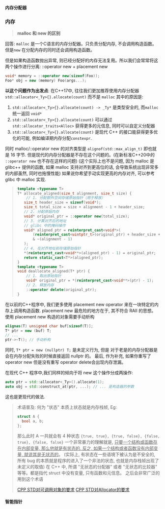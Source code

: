 #### 内存分配器
### 内存
> **malloc 和 new 的区别**

回答: `malloc` 是一个C语言的内存分配器。只负责分配内存, 不会调用构造函数。但是`new` 在分配内存的同时还会调用构造函数。

但是如果构造函数抛出异常, 则已经分配好的内存无法复用。所以我们会常常将这两个操作进行分离: ::operator new + placement new
```C++
void* memory = ::operator new(sizeof(Foo));
Foo* obj = new (memory) Foo(args...);
```

**以这个问题作为出发点**:
在C++17中, 往往我们更加推荐使用内存分配器 `std::allocator<_Ty>{}.allocate(count)` 而不是 `malloc`
其中的原因是:
1. `std::allocator<_Ty>{}.allocate(count) -> _Ty*` 是类型安全的, 而`malloc` 统一返回 `void*`
2. `std::allocator<_Ty>{}.allocate(count)` 可以通过 `std::allocator_traits<Alloc>` 获得更多的元信息, 同时可以自定义分配器
3. `std::allocator<_Ty>{}.allocate(count)` 是现代 C++ 的接口能获得更多优化的可能, 例如编译期内存分配`constexpr`. 

同时 malloc/::operator new 的对齐类型是 `alignof(std::max_align_t)` 即也就是 16 字节. 但是现代的内存分配器是不存在这个问题的。(在新标准C++20中的 `::operator new` 也不存在这样的问题)
(这个实际上也不是问题, 因为 malloc 是 glibc++ 提供的函数, 如果 malloc 支持对齐到更高位的话, 会导致系统出现非常多的内部虽然, 同时也拖慢性能)
如果说你希望手动实现更高的内存对齐, 可以参考 glibc 中 malloc 实现.
> ```C++
> template <typename T>
> T* allocate_aligned(size_t alignment, size_t size) {
>     // 1. 分配额外空间存储原始指针（用于释放）
>    size_t header_size = sizeof(void*);
>    size_t total_size = size + alignment - 1 + header_size;
>    // 2. 分配原始内存
>    void* original_ptr = ::operator new(total_size);
>    // 3. 计算对齐后的地址
>    // glibc 中的掩码操作
>    void* aligned_ptr = reinterpret_cast<void*>(
>        (reinterpret_cast<uintptr_t>(original_ptr) + header_size + alignment - 1) 
>        & ~(alignment - 1)
>    );
>    // 4. 在对齐地址前存储原始指针
>    *(reinterpret_cast<void**>(aligned_ptr) - 1) = original_ptr;  
>    return static_cast<T*>(aligned_ptr);
> }
> template <typename T>
> void deallocate_aligned(T* ptr) {
>     // 1. 取出原始指针
>     void* original_ptr = *(reinterpret_cast<void**>(ptr) - 1);  
>     // 2. 释放内存
>     ::operator delete(original_ptr);
> }
> ```


在以前的C++程序中, 我们更多使用 placement new operator 来在一块特定的内存上调用构造函数. 
placement new 最危险的地方在于, 其不符合 RAII 的思想。使用 placement new 构造的对象需要手动析构
```C++
alignas(T) unsigned char buf[sizeof(T)];
T* ptr = new (buf) T;
// ...
ptr->~T(); // 手动析构
```
同时, `T* ptr = new (nullptr) T;` 是未定义行为, 但是 对于老是的内存分配器是会在内存分配失败的时候直接返回 nullptr 的。 
最后, 作为补充, 如果你重写了 operator new 但是没有重写 operator delete会出现内存泄漏。


在现代 C++ 程序中,我们同样的倾向于将 new 这个操作分成两操作: 
```Cpp
auto ptr = std::allocator<_Ty>().allocate(1);
auto obj = std::construct_at(ptr, ...); // ... 是构造器的参数
```
这也是更现代的做法.


> 术语普及: 何为 "状态"
> 本质上状态就是内存栈帧, Eg:
> ```Cpp
> struct A {
>   bool a, b;   
> };
> ```
> 那么此时 A 一共就会有 4 种状态 `{true, true}, {true, false}, {false, true}, {false, false}`
> 一个非常暴力的理解就是, <u>只要一个结构或函数存在内部变量, 那么他就是有状态的. 反之, 如果一个结构或者函数没有内部变量, 就说其是无状态的</u>。
> (实际上, 有状态在一些语境下被认为是不安全的, 所有 bug 的本质就是程序的进入了一个非法的状态, 也就是内存栈帧出现了未定义的取值)
> 在 C++ 中, 所谓 "无状态的分配器" 或者 "无状态的比较器" 等等。都是指代 struct 中没有变量, 只有函数和元信息。
> 之后会非常广泛的用到这个术语
>
> [CPP STD对可调用对象的要求](https://en.cppreference.com/w/cpp/named_req/Callable)
> [CPP STD对Allocator的要求](https://en.cppreference.com/w/cpp/named_req/Allocator)





#### 智能指针


